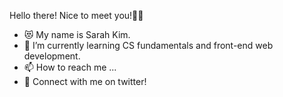 Hello there! Nice to meet you!👋🏻

- 😻 My name is Sarah Kim. 
- 🌱 I’m currently learning CS fundamentals and front-end web development.
- 📫 How to reach me ...
- 💌 Connect with me on twitter!

<!---
skim3516/skim3516 is a ✨ special ✨ repository because its `README.md` (this file) appears on your GitHub profile.
You can click the Preview link to take a look at your changes.
--->

